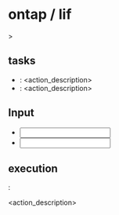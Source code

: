 # ontap / lif

<description>>

## tasks

- <action> : <action_description>
- <action> : <action_description>

## Input

- <input>
- <input>

## execution

**<action>** :

<action_description>
